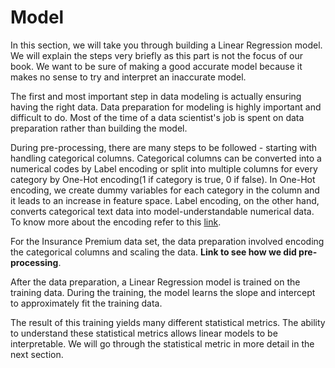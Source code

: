 # Model

In this section, we will take you through building a Linear Regression model. We will explain the steps very briefly as this part is not the focus of our book. We want to be sure of making a good accurate model because it makes no sense to try and interpret an inaccurate model.

The first and most important step in data modeling is actually ensuring having the right data. Data preparation for modeling is highly important and difficult to do. Most of the time of a data scientist's job is spent on data preparation rather than building the model.

During pre-processing, there are many steps to be followed - starting with handling categorical columns. Categorical columns can be converted into a numerical codes by Label encoding or split into multiple columns for every category by One-Hot encoding\(1 if category is true, 0 if false\). In One-Hot encoding, we create dummy variables for each category in the column and it leads to an increase in feature space. Label encoding, on the other hand, converts categorical text data into model-understandable numerical data. To know more about the encoding refer to this [link](https://towardsdatascience.com/understanding-feature-engineering-part-2-categorical-data-f54324193e63). 

For the Insurance Premium data set, the data preparation involved encoding the categorical columns and scaling the data. **Link to see how we did pre-processing**.

After the data preparation, a Linear Regression model is trained on the training data. During the training, the model learns the slope and intercept to approximately fit the training data.

The result of this training yields many different statistical metrics. The ability to understand these statistical metrics allows linear models to be interpretable. We will go through the statistical metric in more detail in the next section. 


